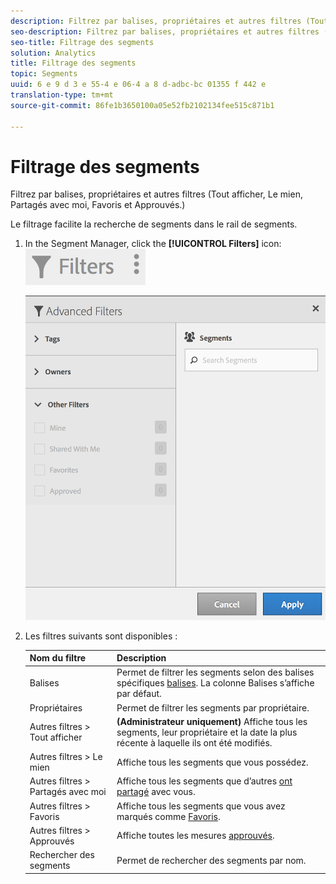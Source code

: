 ```yaml
---
description: Filtrez par balises, propriétaires et autres filtres (Tout afficher, Le mien, Partagés avec moi, Favoris et Approuvés.)
seo-description: Filtrez par balises, propriétaires et autres filtres (Tout afficher, Le mien, Partagés avec moi, Favoris et Approuvés.)
seo-title: Filtrage des segments
solution: Analytics
title: Filtrage des segments
topic: Segments
uuid: 6 e 9 d 3 e 55-4 e 06-4 a 8 d-adbc-bc 01355 f 442 e
translation-type: tm+mt
source-git-commit: 86fe1b3650100a05e52fb2102134fee515c871b1

---
```



# Filtrage des segments

Filtrez par balises, propriétaires et autres filtres (Tout afficher, Le mien, Partagés avec moi, Favoris et Approuvés.)

Le filtrage facilite la recherche de segments dans le rail de segments.

1. In the Segment Manager, click the **[!UICONTROL Filters]** icon:  ![](assets/filter_icon.png)

   ![](assets/filtering.png)

1. Les filtres suivants sont disponibles : 

   | Nom du filtre | Description |
   |---|---|
   | Balises | Permet de filtrer les segments selon des balises spécifiques [balises](../../../components/c-segmentation/c-segmentation-workflow/seg-tag.md#concept_CD892CEB326C4986A1B67487052DBA50). La colonne Balises s’affiche par défaut. |
   | Propriétaires | Permet de filtrer les segments par propriétaire. |
   | Autres filtres &gt; Tout afficher | **(Administrateur uniquement)** Affiche tous les segments, leur propriétaire et la date la plus récente à laquelle ils ont été modifiés. |
   | Autres filtres &gt; Le mien | Affiche tous les segments que vous possédez. |
   | Autres filtres &gt; Partagés avec moi | Affiche tous les segments que d’autres [ont partagé](../../../components/c-segmentation/c-segmentation-workflow/t-seg-share.md#task_7DC54643083E42C28F918E4F0845C5A5) avec vous. |
   | Autres filtres &gt; Favoris | Affiche tous les segments que vous avez marqués comme [Favoris](../../../components/c-segmentation/c-segmentation-workflow/t-seg-favorite.md#task_F45DFA3FBF0C4082B46A0D032CB20FC5). |
   | Autres filtres &gt; Approuvés | Affiche toutes les mesures   [approuvés](../../../components/c-segmentation/c-segmentation-workflow/seg-approve.md#concept_DF477F151A9E483A92ED1DDAAF035953). |
   | Rechercher des segments | Permet de rechercher des segments par nom. |

